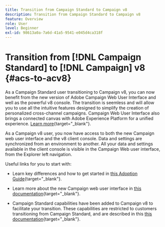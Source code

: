 ```yaml
---
title: Transition from Campaign Standard to Campaign v8
description: Transition from Campaign Standard to Campaign v8
feature: Overview
role: User
level: Beginner
exl-id: 98613a0a-7a6d-41a5-9541-e045d4ca318f
---
```

# Transition from [!DNL Campaign Standard] to [!DNL Campaign] v8 {#acs-to-acv8}

As a Campaign Standard user transitioning to Campaign v8, you can now benefit from the new version of Adobe Campaign Web User Interface and well as the powerful v8 console. The transition is seemless and will allow you to use all the intuitive features designed to simplify the creation of personalized cross-channel campaigns. Campaign Web User Interface also brings a connected canvas with Adobe Experience Platform for a unified experience. [Learn more](https://experienceleague.adobe.com/en/docs/campaign-web/v8/start/acs-migration){target="_blank"}.

As a Campaign v8 user, you now have access to both the new Campaign web user interface and the v8 client console. Data and settings are synchronized from an environment to another. All your data and settings available in the client console is visible in the Campaign Web user interface, from the Explorer left navigation.

Useful links for you to start with:

* Learn key differences and how to get started in [this Adoption Guide](https://experienceleague.adobe.com/en/docs/campaign-web/acs-to-ac/home){target="_blank"}.

* Learn more about the new Campaign web user interface in [this documentation](https://experienceleague.adobe.com/docs/campaign-web/v8/campaign-web-home.html){target="_blank"}.

* Campaign Standard capabilities have been added to Campaign v8 to facilitate your transition. These capabilities are restricted to customers transitioning from Campaign Standard, and are described in this [this documentation](https://experienceleague.adobe.com/en/docs/experience-cloud/campaign/campaign-standard-migration-home){target="_blank"}.

